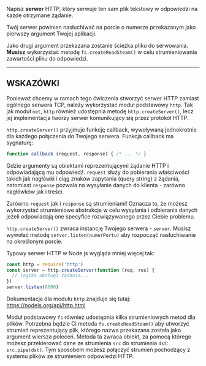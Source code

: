 Napisz **serwer** HTTP, który serwuje ten sam plik tekstowy w odpowiedzi na każde otrzymane żądanie.

Twój serwer powinien nasłuchiwać na porcie o numerze przekazanym jako pierwszy argument Twojej aplikacji.

Jako drugi argument przekazana zostanie ścieżka pliku do serwowania. **Musisz** wykorzystać metodę `fs.createReadSteam()` w celu strumieniowania zawartości pliku do odpowiedzi.

----------------------------------------------------------------------
## WSKAZÓWKI

Ponieważ chcemy w ramach tego ćwiczenia stworzyć serwer HTTP zamiast ogólnego serwera TCP, należy wykorzystać moduł podstawowy `http`. Tak jak moduł `net`, `http` również udostępnia metodę `http.createServer()`, lecz jej implementacja tworzy serwer komunikujący się przez protokół HTTP.

`http.createServer()` przyjmuje funkcję callback, wywoływaną jednokrotnie dla każdego połączenia do Twojego serwera. Funkcja callback ma sygnaturę:

```js
function callback (request, response) { /* ... */ }
```

Gdzie argumenty są obiektami reprezentującymi żądanie HTTP i odpowiadającą mu odpowiedź. `request` służy do pobierania właściwości takich jak nagłówki i ciąg znaków zapytania (query string) z żądania, natomiast `response` pozwala na wysyłanie danych do klienta - zarówno nagłówków jak i treści.

Zarówno `request` jak i `response` są strumieniami! Oznacza to, że możesz wykorzystać strumieniowe abstrakcje w celu wysyłania i odbierania danych jeżeli odpowiadają one specyfice rozwiązywanego przez Ciebie problemu.

`http.createServer()` zwraca instancję Twojego serwera - `server`. Musisz wywołać metodę `server.listen(numerPortu)` aby rozpocząć nasłuchiwanie na określonym porcie.

Typowy serwer HTTP w Node.js wygląda mniej więcej tak:

```js
const http = require('http')
const server = http.createServer(function (req, res) {
  // logika obsługi żądania...
})
server.listen(8000)
```

Dokumentacja dla modułu `http` znajduje się tutaj:
  https://nodejs.org/api/http.html

Moduł podstawowy `fs` również udostępnia kilka strumieniowych metod dla plików. Potrzebna będzie Ci metoda `fs.createReadSteam()` aby utworzyć strumień reprezentujący plik, którego nazwa przekazana została jako argument wiersza poleceń. Metoda ta zwraca obiekt, za pomocą którego możesz przekierować dane ze strumienia `src` do strumienia `dst`: `src.pipe(dst)`. Tym sposobem możesz połączyć strumień pochodzący z systemu plików ze strumieniem odpowiedzi HTTP.
